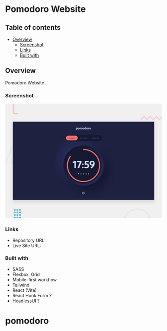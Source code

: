 # Pomodoro Website

## Table of contents

- [Overview](#overview)
  - [Screenshot](#screenshot)
  - [Links](#links)
  - [Built with](#built-with)

## Overview

Pomodoro Website

### Screenshot

![](/public/preview.jpg)

### Links

- Repository URL: 
- Live Site URL: 

### Built with

- SASS
- Flexbox, Grid
- Mobile-first workflow
- Tailwind
- React (Vite)
- React Hook Form ?
- HeadlessUI ?
# pomodoro
